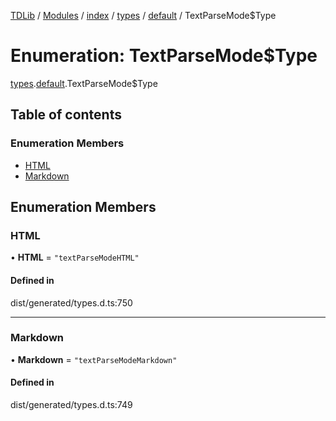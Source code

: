 [TDLib](../README.md) / [Modules](../modules.md) / [index](../modules/index.md) / [types](../modules/index.types.md) / [default](../modules/index.types.default.md) / TextParseMode$Type

# Enumeration: TextParseMode$Type

[types](../modules/index.types.md).[default](../modules/index.types.default.md).TextParseMode$Type

## Table of contents

### Enumeration Members

- [HTML](index.types.default.TextParseMode_Type.md#html)
- [Markdown](index.types.default.TextParseMode_Type.md#markdown)

## Enumeration Members

### HTML

• **HTML** = ``"textParseModeHTML"``

#### Defined in

dist/generated/types.d.ts:750

___

### Markdown

• **Markdown** = ``"textParseModeMarkdown"``

#### Defined in

dist/generated/types.d.ts:749
